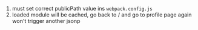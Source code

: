
1. must set correct publicPath value ins `webpack.config.js`
2. loaded module will be cached, go back to / and go to profile page again won't trigger another jsonp
